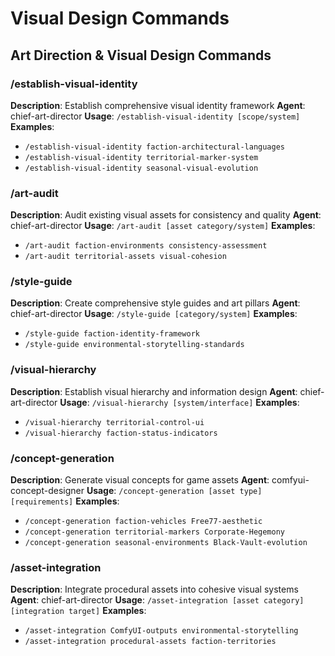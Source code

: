 # Visual Design Commands

## Art Direction & Visual Design Commands

### /establish-visual-identity
**Description**: Establish comprehensive visual identity framework
**Agent**: chief-art-director
**Usage**: `/establish-visual-identity [scope/system]`
**Examples**:
- `/establish-visual-identity faction-architectural-languages`
- `/establish-visual-identity territorial-marker-system`
- `/establish-visual-identity seasonal-visual-evolution`

### /art-audit
**Description**: Audit existing visual assets for consistency and quality
**Agent**: chief-art-director
**Usage**: `/art-audit [asset category/system]`
**Examples**:
- `/art-audit faction-environments consistency-assessment`
- `/art-audit territorial-assets visual-cohesion`

### /style-guide
**Description**: Create comprehensive style guides and art pillars
**Agent**: chief-art-director
**Usage**: `/style-guide [category/system]`
**Examples**:
- `/style-guide faction-identity-framework`
- `/style-guide environmental-storytelling-standards`

### /visual-hierarchy
**Description**: Establish visual hierarchy and information design
**Agent**: chief-art-director
**Usage**: `/visual-hierarchy [system/interface]`
**Examples**:
- `/visual-hierarchy territorial-control-ui`
- `/visual-hierarchy faction-status-indicators`

### /concept-generation
**Description**: Generate visual concepts for game assets
**Agent**: comfyui-concept-designer
**Usage**: `/concept-generation [asset type] [requirements]`
**Examples**:
- `/concept-generation faction-vehicles Free77-aesthetic`
- `/concept-generation territorial-markers Corporate-Hegemony`
- `/concept-generation seasonal-environments Black-Vault-evolution`

### /asset-integration
**Description**: Integrate procedural assets into cohesive visual systems
**Agent**: chief-art-director
**Usage**: `/asset-integration [asset category] [integration target]`
**Examples**:
- `/asset-integration ComfyUI-outputs environmental-storytelling`
- `/asset-integration procedural-assets faction-territories`